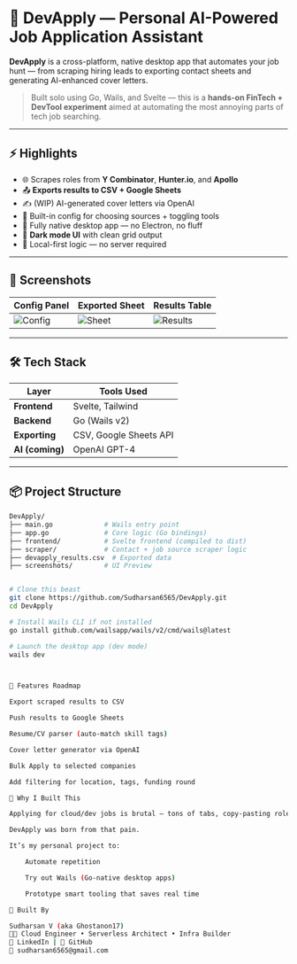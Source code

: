# 🧠 DevApply — Personal AI-Powered Job Application Assistant

**DevApply** is a cross-platform, native desktop app that automates your job hunt — from scraping hiring leads to exporting contact sheets and generating AI-enhanced cover letters.

> Built solo using Go, Wails, and Svelte — this is a **hands-on FinTech + DevTool experiment** aimed at automating the most annoying parts of tech job searching.

---

## ⚡ Highlights

- 🌐 Scrapes roles from **Y Combinator**, **Hunter.io**, and **Apollo**
- 📤 **Exports results to CSV + Google Sheets**
- ✍️ (WIP) AI-generated cover letters via OpenAI
- 🧾 Built-in config for choosing sources + toggling tools
- 🧱 Fully native desktop app — no Electron, no fluff
- 🌙 **Dark mode UI** with clean grid output
- 💾 Local-first logic — no server required

---

## 📸 Screenshots

| Config Panel | Exported Sheet | Results Table |
|--------------|----------------|----------------|
| ![Config](./screenshots/config.png) | ![Sheet](./screenshots/sheet.png) | ![Results](./screenshots/results.png) |

---

## 🛠️ Tech Stack

| Layer      | Tools Used             |
|------------|------------------------|
| **Frontend**  | Svelte, Tailwind      |
| **Backend**   | Go (Wails v2)         |
| **Exporting** | CSV, Google Sheets API |
| **AI (coming)** | OpenAI GPT-4        |

---

## 📦 Project Structure

```bash
DevApply/
├── main.go             # Wails entry point
├── app.go              # Core logic (Go bindings)
├── frontend/           # Svelte frontend (compiled to dist)
├── scraper/            # Contact + job source scraper logic
├── devapply_results.csv  # Exported data
├── screenshots/        # UI Preview


# Clone this beast
git clone https://github.com/Sudharsan6565/DevApply.git
cd DevApply

# Install Wails CLI if not installed
go install github.com/wailsapp/wails/v2/cmd/wails@latest

# Launch the desktop app (dev mode)
wails dev



🧩 Features Roadmap

Export scraped results to CSV

Push results to Google Sheets

Resume/CV parser (auto-match skill tags)

Cover letter generator via OpenAI

Bulk Apply to selected companies

Add filtering for location, tags, funding round

🧠 Why I Built This

Applying for cloud/dev jobs is brutal — tons of tabs, copy-pasting roles, writing cover letters that never get read.

DevApply was born from that pain.

It’s my personal project to:

    Automate repetition

    Try out Wails (Go-native desktop apps)

    Prototype smart tooling that saves real time

👤 Built By

Sudharsan V (aka Ghostanon17)
👨‍💻 Cloud Engineer • Serverless Architect • Infra Builder
🔗 LinkedIn | 🐙 GitHub
📧 sudharsan6565@gmail.com

